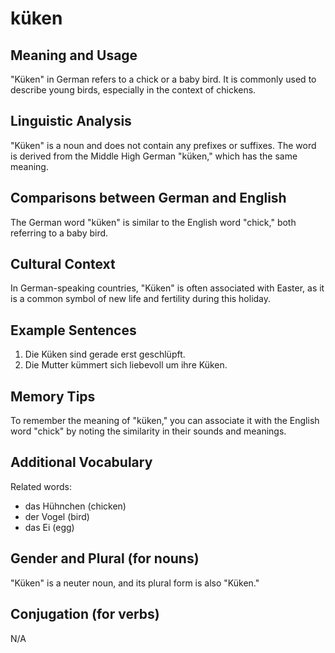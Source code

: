 # küken
## Meaning and Usage
"Küken" in German refers to a chick or a baby bird. It is commonly used to describe young birds, especially in the context of chickens.

## Linguistic Analysis
"Küken" is a noun and does not contain any prefixes or suffixes. The word is derived from the Middle High German "küken," which has the same meaning.

## Comparisons between German and English
The German word "küken" is similar to the English word "chick," both referring to a baby bird.

## Cultural Context
In German-speaking countries, "Küken" is often associated with Easter, as it is a common symbol of new life and fertility during this holiday.

## Example Sentences
1. Die Küken sind gerade erst geschlüpft.
2. Die Mutter kümmert sich liebevoll um ihre Küken.

## Memory Tips
To remember the meaning of "küken," you can associate it with the English word "chick" by noting the similarity in their sounds and meanings.

## Additional Vocabulary
Related words:
- das Hühnchen (chicken)
- der Vogel (bird)
- das Ei (egg)

## Gender and Plural (for nouns)
"Küken" is a neuter noun, and its plural form is also "Küken."

## Conjugation (for verbs)
N/A